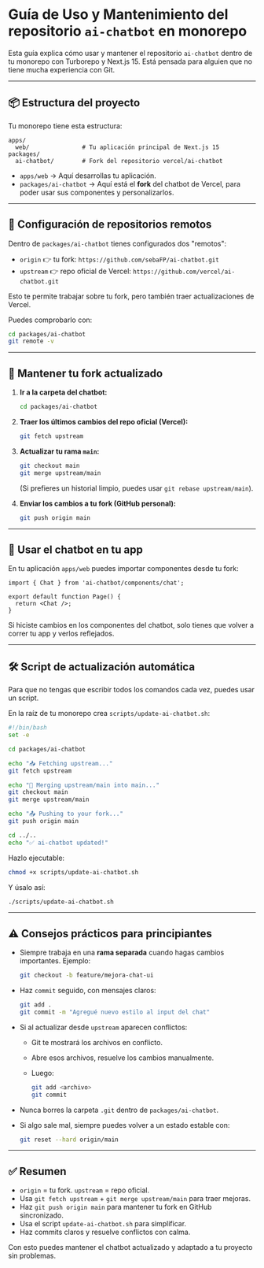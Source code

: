 # Guía de Uso y Mantenimiento del repositorio `ai-chatbot` en monorepo

Esta guía explica cómo usar y mantener el repositorio `ai-chatbot` dentro de tu monorepo con Turborepo y Next.js 15. Está pensada para alguien que no tiene mucha experiencia con Git.

---

## 📦 Estructura del proyecto

Tu monorepo tiene esta estructura:

```
apps/
  web/               # Tu aplicación principal de Next.js 15
packages/
  ai-chatbot/        # Fork del repositorio vercel/ai-chatbot
```

- `apps/web` → Aquí desarrollas tu aplicación.
- `packages/ai-chatbot` → Aquí está el **fork** del chatbot de Vercel, para poder usar sus componentes y personalizarlos.

---

## 🔗 Configuración de repositorios remotos

Dentro de `packages/ai-chatbot` tienes configurados dos "remotos":

- `origin` 👉 tu fork: `https://github.com/sebaFP/ai-chatbot.git`
- `upstream` 👉 repo oficial de Vercel: `https://github.com/vercel/ai-chatbot.git`

Esto te permite trabajar sobre tu fork, pero también traer actualizaciones de Vercel.

Puedes comprobarlo con:

```bash
cd packages/ai-chatbot
git remote -v
```

---

## 🔄 Mantener tu fork actualizado

1. **Ir a la carpeta del chatbot:**

   ```bash
   cd packages/ai-chatbot
   ```

2. **Traer los últimos cambios del repo oficial (Vercel):**

   ```bash
   git fetch upstream
   ```

3. **Actualizar tu rama `main`:**

   ```bash
   git checkout main
   git merge upstream/main
   ```

   (Si prefieres un historial limpio, puedes usar `git rebase upstream/main`).

4. **Enviar los cambios a tu fork (GitHub personal):**

   ```bash
   git push origin main
   ```

---

## 🚀 Usar el chatbot en tu app

En tu aplicación `apps/web` puedes importar componentes desde tu fork:

```tsx
import { Chat } from 'ai-chatbot/components/chat';

export default function Page() {
  return <Chat />;
}
```

Si hiciste cambios en los componentes del chatbot, solo tienes que volver a correr tu app y verlos reflejados.

---

## 🛠️ Script de actualización automática

Para que no tengas que escribir todos los comandos cada vez, puedes usar un script.

En la raíz de tu monorepo crea `scripts/update-ai-chatbot.sh`:

```bash
#!/bin/bash
set -e

cd packages/ai-chatbot

echo "📥 Fetching upstream..."
git fetch upstream

echo "🔄 Merging upstream/main into main..."
git checkout main
git merge upstream/main

echo "📤 Pushing to your fork..."
git push origin main

cd ../..
echo "✅ ai-chatbot updated!"
```

Hazlo ejecutable:

```bash
chmod +x scripts/update-ai-chatbot.sh
```

Y úsalo así:

```bash
./scripts/update-ai-chatbot.sh
```

---

## ⚠️ Consejos prácticos para principiantes

- Siempre trabaja en una **rama separada** cuando hagas cambios importantes. Ejemplo:

  ```bash
  git checkout -b feature/mejora-chat-ui
  ```

- Haz `commit` seguido, con mensajes claros:

  ```bash
  git add .
  git commit -m "Agregué nuevo estilo al input del chat"
  ```

- Si al actualizar desde `upstream` aparecen conflictos:
  - Git te mostrará los archivos en conflicto.
  - Abre esos archivos, resuelve los cambios manualmente.
  - Luego:

    ```bash
    git add <archivo>
    git commit
    ```

- Nunca borres la carpeta `.git` dentro de `packages/ai-chatbot`.
- Si algo sale mal, siempre puedes volver a un estado estable con:

  ```bash
  git reset --hard origin/main
  ```

---

## ✅ Resumen

- `origin` = tu fork. `upstream` = repo oficial.
- Usa `git fetch upstream` + `git merge upstream/main` para traer mejoras.
- Haz `git push origin main` para mantener tu fork en GitHub sincronizado.
- Usa el script `update-ai-chatbot.sh` para simplificar.
- Haz commits claros y resuelve conflictos con calma.

Con esto puedes mantener el chatbot actualizado y adaptado a tu proyecto sin problemas.
